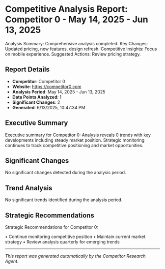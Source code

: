 # Competitive Analysis Report: Competitor 0 - May 14, 2025 - Jun 13, 2025

Analysis Summary: Comprehensive analysis completed.
Key Changes: Updated pricing, new features, design refresh.
Competitive Insights: Focus on mobile experience.
Suggested Actions: Review pricing strategy.

## Report Details

- **Competitor**: Competitor 0
- **Website**: https://competitor0.com
- **Analysis Period**: May 14, 2025 - Jun 13, 2025
- **Data Points Analyzed**: 1
- **Significant Changes**: 2
- **Generated**: 6/13/2025, 10:47:34 PM

## Executive Summary

Executive summary for Competitor 0: Analysis reveals 0 trends with key developments including steady market position. Strategic monitoring continues to track competitive positioning and market opportunities.

## Significant Changes

No significant changes detected during the analysis period.

## Trend Analysis

No significant trends identified during the analysis period.

## Strategic Recommendations

Strategic Recommendations for Competitor 0:

• Continue monitoring competitive position
• Maintain current market strategy
• Review analysis quarterly for emerging trends

---

*This report was generated automatically by the Competitor Research Agent.*
